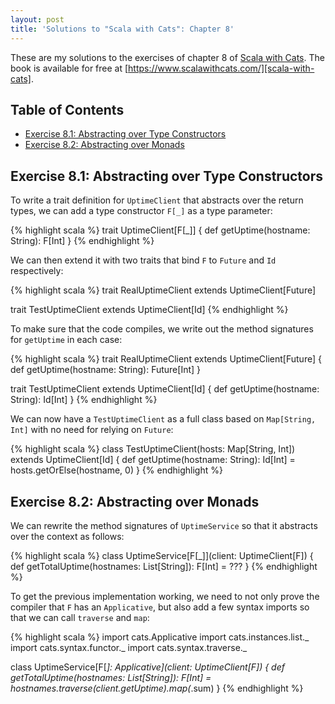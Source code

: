 ```yaml
---
layout: post
title: 'Solutions to "Scala with Cats": Chapter 8'
---
```


These are my solutions to the exercises of chapter 8 of [Scala with
Cats][scala-with-cats]. The book is available for free at
[https://www.scalawithcats.com/][scala-with-cats].

[scala-with-cats]: https://www.scalawithcats.com/

## Table of Contents

- [Exercise 8.1: Abstracting over Type Constructors](#exercise-81-abstracting-over-type-constructors)
- [Exercise 8.2: Abstracting over Monads](#exercise-82-abstracting-over-monads)

## Exercise 8.1: Abstracting over Type Constructors

To write a trait definition for `UptimeClient` that abstracts over the return
types, we can add a type constructor `F[_]` as a type parameter:

{% highlight scala %}
trait UptimeClient[F[_]] {
  def getUptime(hostname: String): F[Int]
}
{% endhighlight %}

We can then extend it with two traits that bind `F` to `Future` and `Id`
respectively:

{% highlight scala %}
trait RealUptimeClient extends UptimeClient[Future]

trait TestUptimeClient extends UptimeClient[Id]
{% endhighlight %}

To make sure that the code compiles, we write out the method signatures for
`getUptime` in each case:

{% highlight scala %}
trait RealUptimeClient extends UptimeClient[Future] {
  def getUptime(hostname: String): Future[Int]
}

trait TestUptimeClient extends UptimeClient[Id] {
  def getUptime(hostname: String): Id[Int]
}
{% endhighlight %}

We can now have a `TestUptimeClient` as a full class based on `Map[String, Int]`
with no need for relying on `Future`:

{% highlight scala %}
class TestUptimeClient(hosts: Map[String, Int]) extends UptimeClient[Id] {
  def getUptime(hostname: String): Id[Int] =
    hosts.getOrElse(hostname, 0)
}
{% endhighlight %}

## Exercise 8.2: Abstracting over Monads

We can rewrite the method signatures of `UptimeService` so that it abstracts
over the context as follows:

{% highlight scala %}
class UptimeService[F[_]](client: UptimeClient[F]) {
  def getTotalUptime(hostnames: List[String]): F[Int] =
    ???
}
{% endhighlight %}

To get the previous implementation working, we need to not only prove the
compiler that `F` has an `Applicative`, but also add a few syntax imports so
that we can call `traverse` and `map`:

{% highlight scala %}
import cats.Applicative
import cats.instances.list._
import cats.syntax.functor._
import cats.syntax.traverse._

class UptimeService[F[_]: Applicative](client: UptimeClient[F]) {
  def getTotalUptime(hostnames: List[String]): F[Int] =
     hostnames.traverse(client.getUptime).map(_.sum)
}
{% endhighlight %}
